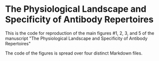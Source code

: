 # The Physiological Landscape and Specificity of Antibody Repertoires

This is the code for reproduction of the main figures #1, 2, 3, and 5 of the manuscript "The Physiological Landscape and Specificity of Antibody Repertoires"

The code of the figures is spread over four distinct Markdown files.


